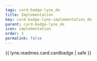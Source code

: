 ```yaml
---
tags: card-badge-lyne_de
title: Implementation
key: card-badge-lyne-implementation_de
parent: card-badge-lyne_de
icon: implementation
order: 3
permalink: false  
---
```

{{ lyne.readmes.card.cardbadge | safe }}



